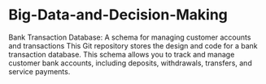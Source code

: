 # Big-Data-and-Decision-Making
Bank Transaction Database: A schema for managing customer accounts and transactions This Git repository stores the design and code for a bank transaction database. This schema allows you to track and manage customer bank accounts, including deposits, withdrawals, transfers, and service payments.
